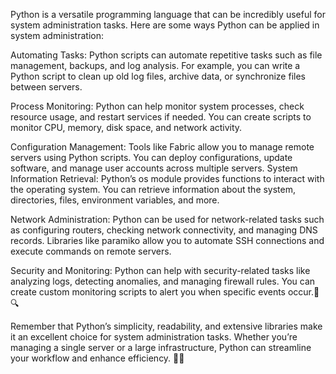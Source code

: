 Python is a versatile programming language that can be incredibly useful for system administration tasks. Here are some ways Python can be applied in system administration:

Automating Tasks:
Python scripts can automate repetitive tasks such as file management, backups, and log analysis.
For example, you can write a Python script to clean up old log files, archive data, or synchronize files between servers.

Process Monitoring:
Python can help monitor system processes, check resource usage, and restart services if needed.
You can create scripts to monitor CPU, memory, disk space, and network activity.

Configuration Management:
Tools like Fabric allow you to manage remote servers using Python scripts.
You can deploy configurations, update software, and manage user accounts across multiple servers.
System Information Retrieval:
Python’s os module provides functions to interact with the operating system.
You can retrieve information about the system, directories, files, environment variables, and more.

Network Administration:
Python can be used for network-related tasks such as configuring routers, checking network connectivity, and managing DNS records.
Libraries like paramiko allow you to automate SSH connections and execute commands on remote servers.

Security and Monitoring:
Python can help with security-related tasks like analyzing logs, detecting anomalies, and managing firewall rules.
You can create custom monitoring scripts to alert you when specific events occur.🚀🔍


Remember that Python’s simplicity, readability, and extensive libraries make it an excellent choice for system administration tasks. Whether you’re managing a single server or a large infrastructure, Python can streamline your workflow and enhance efficiency. 🐍✨
